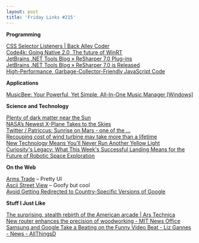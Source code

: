 ```yaml
---
layout: post
title: 'Friday Links #215'
---
```

**Programming**

[CSS Selector Listeners | Back Alley Coder](http://www.backalleycoder.com/2012/08/06/css-selector-listeners/)   
[Code4k: Going Native 2.0, The future of WinRT](http://code4k.blogspot.de/2012/08/going-native-20-future-of-winrt.html)   
[JetBrains .NET Tools Blog » ReSharper 7.0 Plug-ins](http://blogs.jetbrains.com/dotnet/2012/08/resharper-70-plug-ins/)   
[JetBrains .NET Tools Blog » ReSharper 7.0 is Released](http://blogs.jetbrains.com/dotnet/2012/07/resharper-70-is-released/)   
[High-Performance, Garbage-Collector-Friendly JavaScript Code](http://buildnewgames.com/garbage-collector-friendly-code/)

**Applications**

[MusicBee: Your Powerful, Yet Simple, All-In-One Music Manager [Windows]](http://www.makeuseof.com/tag/musicbee-powerful-simple-allinone-music-manager-windows/)

**Science and Technology**

[Plenty of dark matter near the Sun](http://www.sciencedaily.com/releases/2012/08/120809090423.htm)   
[NASA’s Newest X-Plane Takes to the Skies](http://www.wired.com/autopia/2012/08/nasa-new-x-plane/)   
[Twitter / Patriccus: Sunrise on Mars - one of the ...](https://twitter.com/Patriccus/status/233303265339650048/photo/1/large)   
[Recouping cost of wind turbine may take more than a lifetime](http://news.consumerreports.org/home/2012/08/results-of-consumer-reports-wind-turbine-tests.html?EXTKEY=I72RSHA)   
[New Technology Means You’ll Never Run Another Yellow Light](http://www.wired.com/autopia/2012/08/never-run-a-yellow-light/)   
[Curiosity's Legacy: What This Week's Successful Landing Means for the Future of Robotic Space Exploration](http://www.popsci.com/technology/article/2012-08/curiositys-legacy-what-sundays-successful-landing-means-future-robotic-space-exploration)

**On the Web**

[Arms Trade](http://workshop.chromeexperiments.com/projects/armsglobe/) – Pretty UI   
[Ascii Street View](http://tllabs.io/asciistreetview/) – Goofy but cool   
[Avoid Getting Redirected to Country-Specific Versions of Google](http://lifehacker.com/5933248/avoid-getting-redirected-to-country+specific-versions-of-google)

**Stuff I Just Like**

[The surprising, stealth rebirth of the American arcade | Ars Technica](http://arstechnica.com/gaming/2012/08/the-surprising-stealth-rebirth-of-the-american-arcade/)[   
New router enhances the precision of woodworking - MIT News Office](http://web.mit.edu/newsoffice/2012/automated-handheld-router-for-woodworking-0808.html)   
[Samsung and Google Take a Beating on the Funny Video Beat - Liz Gannes - News - AllThingsD](http://allthingsd.com/20120808/samsung-and-google-take-a-beating-on-the-funny-video-beat/)
